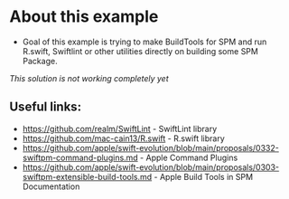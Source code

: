# About this example

- Goal of this example is trying to make BuildTools for SPM and run R.swift, Swiftlint or other utilities directly on building some SPM Package.


*This solution is not working completely yet*

## Useful links:
- https://github.com/realm/SwiftLint - SwiftLint library
- https://github.com/mac-cain13/R.swift - R.swift library
- https://github.com/apple/swift-evolution/blob/main/proposals/0332-swiftpm-command-plugins.md - Apple Command Plugins
- https://github.com/apple/swift-evolution/blob/main/proposals/0303-swiftpm-extensible-build-tools.md - Apple Build Tools in SPM Documentation

